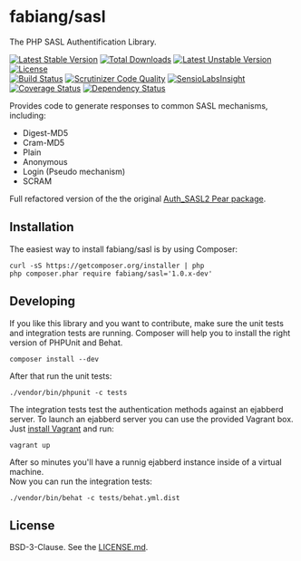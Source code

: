 # fabiang/sasl

The PHP SASL Authentification Library.

[![Latest Stable Version](https://poser.pugx.org/fabiang/sasl/v/stable.svg)](https://packagist.org/packages/fabiang/sasl) [![Total Downloads](https://poser.pugx.org/fabiang/sasl/downloads.svg)](https://packagist.org/packages/fabiang/sasl) [![Latest Unstable Version](https://poser.pugx.org/fabiang/sasl/v/unstable.svg)](https://packagist.org/packages/fabiang/sasl) [![License](https://poser.pugx.org/fabiang/sasl/license.svg)](https://packagist.org/packages/fabiang/sasl)  
[![Build Status](https://travis-ci.org/fabiang/sasl.svg?branch=master)](https://travis-ci.org/fabiang/sasl) [![Scrutinizer Code Quality](https://scrutinizer-ci.com/g/fabiang/sasl/badges/quality-score.png?b=master)](https://scrutinizer-ci.com/g/fabiang/sasl/?branch=master) [![SensioLabsInsight](https://insight.sensiolabs.com/projects/e81e1e30-c545-420a-8a0c-59b60976f54b/mini.png)](https://insight.sensiolabs.com/projects/e81e1e30-c545-420a-8a0c-59b60976f54b) [![Coverage Status](https://img.shields.io/coveralls/fabiang/sasl.svg)](https://coveralls.io/r/fabiang/sasl) [![Dependency Status](https://gemnasium.com/fabiang/sasl.svg)](https://gemnasium.com/fabiang/sasl)

Provides code to generate responses to common SASL mechanisms, including:
* Digest-MD5
* Cram-MD5
* Plain
* Anonymous
* Login (Pseudo mechanism)
* SCRAM

Full refactored version of the the original [Auth_SASL2 Pear package](http://pear.php.net/package/Auth_SASL2/).

## Installation

The easiest way to install fabiang/sasl is by using Composer:

```
curl -sS https://getcomposer.org/installer | php
php composer.phar require fabiang/sasl='1.0.x-dev'
```

## Developing

If you like this library and you want to contribute, make sure the unit tests
and integration tests are running. Composer will help you to install the right
version of PHPUnit and Behat.

```
composer install --dev
```

After that run the unit tests:

```
./vendor/bin/phpunit -c tests
```

The integration tests test the authentication methods against an ejabberd server.
To launch an ejabberd server you can use the provided Vagrant box.
Just [install Vagrant](https://www.vagrantup.com/downloads.html) and run:

```
vagrant up
```

After so minutes you'll have a runnig ejabberd instance inside of a virtual machine.  
Now you can run the integration tests:

```
./vendor/bin/behat -c tests/behat.yml.dist
```

## License

BSD-3-Clause. See the [LICENSE.md](LICENSE.md).
